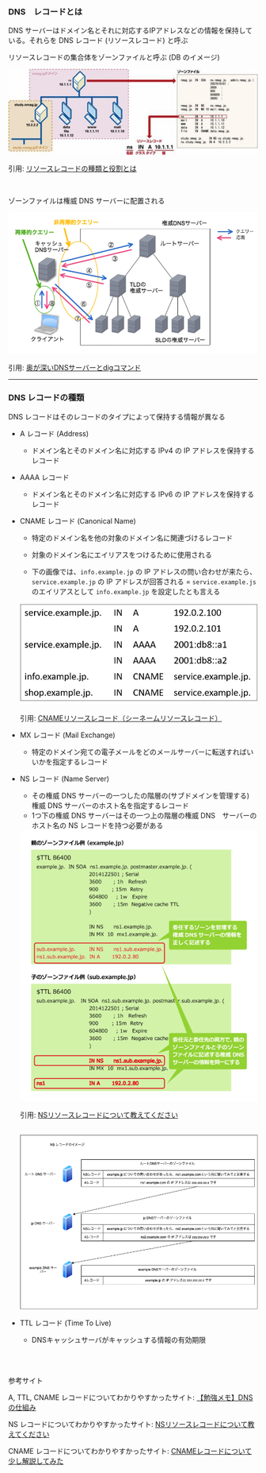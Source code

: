 ### DNS　レコードとは

DNS サーバーはドメイン名とそれに対応するIPアドレスなどの情報を保持している。それらを DNS レコード (リソースレコード) と呼ぶ

リソースレコードの集合体をゾーンファイルと呼ぶ (DB のイメージ)


<img src="./img/DNS-Record_1.jpg" />

引用: [リソースレコードの種類と役割とは](https://ascii.jp/elem/000/000/458/458858/)

<br>

ゾーンファイルは権威 DNS サーバーに配置される

<img src="./img/DNS-Servers_1.png.webp" />

引用: [奥が深いDNSサーバーとdigコマンド](https://qiita.com/hypermkt/items/610b5042d290348a9dfa)

---

### DNS レコードの種類

DNS レコードはそのレコードのタイプによって保持する情報が異なる

- A レコード (Address)
    - ドメイン名とそのドメイン名に対応する IPv4 の IP アドレスを保持するレコード

- AAAA レコード
    - ドメイン名とそのドメイン名に対応する IPv6 の IP アドレスを保持するレコード

- CNAME レコード (Canonical Name)
    - 特定のドメイン名を他の対象のドメイン名に関連づけるレコード

    - 対象のドメイン名にエイリアスをつけるために使用される

    - 下の画像では、`info.example.jp` の IP アドレスの問い合わせが来たら、 `service.example.jp` の IP アドレスが回答される = `service.example.js` のエイリアスとして `info.example.jp` を設定したとも言える

    <img src="./img/DNS-CNAME_1.png" />

    引用: [CNAMEリソースレコード（シーネームリソースレコード）](https://jprs.jp/glossary/index.php?ID=0212)

- MX レコード (Mail Exchange)
    - 特定のドメイン宛ての電子メールをどのメールサーバーに転送すればいいかを指定するレコード

- NS レコード (Name Server)
    - その権威 DNS サーバーの一つしたの階層の(サブドメインを管理する) 権威 DNS サーバーのホスト名を指定するレコード
    - 1つ下の権威 DNS サーバーはその一つ上の階層の権威 DNS　サーバーのホスト名の NS レコードを持つ必要がある

    <img src="./img/DNS-NS-Record_2.gif" />

    引用: [NSリソースレコードについて教えてください](https://atmarkit.itmedia.co.jp/ait/articles/1503/20/news010.html)

    <br>

    <img src="./img/DNS-NS-Record_1.png" />
    

- TTL レコード (Time To Live)
    - DNSキャッシュサーバがキャッシュする情報の有効期限

<br>
<br>

参考サイト

A, TTL, CNAME レコードについてわかりやすかったサイト: [【勉強メモ】DNSの仕組み](https://qiita.com/43z335/items/6c7d132c0eceba9d16a2)

NS レコードについてわかりやすかったサイト: [NSリソースレコードについて教えてください](https://atmarkit.itmedia.co.jp/ait/articles/1503/20/news010.html)

CNAME レコードについてわかりやすかったサイト: [CNAMEレコードについて少し解説してみた](https://qiita.com/Ogin0pan/items/199986966e541d9e9ba4)